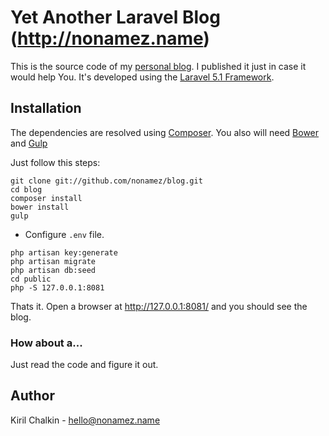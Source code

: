 # Yet Another Laravel Blog (http://nonamez.name)

This is the source code of my [personal blog](http://nonamez.name). I published it just in case it would help You. It's developed using the [Laravel 5.1 Framework](http://laravel.com/docs/5.1).

## Installation

The dependencies are resolved using [Composer](http://getcomposer.org/). You also will need [Bower](http://bower.io) and [Gulp](http://gulpjs.com)

Just follow this steps:

```
git clone git://github.com/nonamez/blog.git
cd blog
composer install
bower install
gulp
```
* Configure `.env` file.

```
php artisan key:generate
php artisan migrate
php artisan db:seed
cd public
php -S 127.0.0.1:8081
```
Thats it. Open a browser at http://127.0.0.1:8081/ and you should see the blog.

### How about a...
Just read the code and figure it out.

## Author
Kiril Chalkin - <hello@nonamez.name>